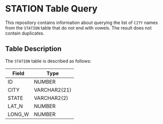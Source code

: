 # STATION Table Query

This repository contains information about querying the list of `CITY` names from the `STATION` table that do not end with vowels. The result does not contain duplicates.

## Table Description

The `STATION` table is described as follows:

| Field        | Type           |
|--------------|----------------|
| ID           | NUMBER         |
| CITY         | VARCHAR2(21)   |
| STATE        | VARCHAR2(2)    |
| LAT_N        | NUMBER         |
| LONG_W       | NUMBER         |